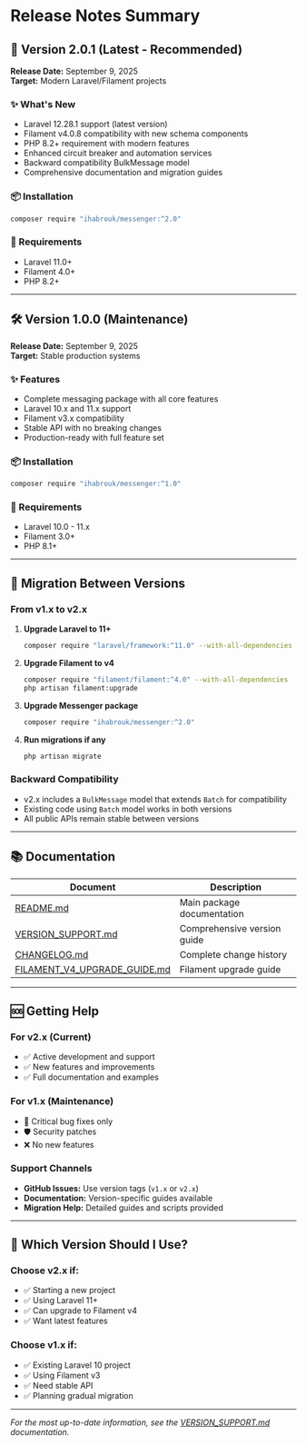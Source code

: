 # Release Notes Summary

## 🎉 Version 2.0.1 (Latest - Recommended)
**Release Date:** September 9, 2025  
**Target:** Modern Laravel/Filament projects

### ✨ What's New
- Laravel 12.28.1 support (latest version)
- Filament v4.0.8 compatibility with new schema components
- PHP 8.2+ requirement with modern features
- Enhanced circuit breaker and automation services
- Backward compatibility BulkMessage model
- Comprehensive documentation and migration guides

### 📦 Installation
```bash
composer require "ihabrouk/messenger:^2.0"
```

### 🔧 Requirements
- Laravel 11.0+
- Filament 4.0+
- PHP 8.2+

---

## 🛠️ Version 1.0.0 (Maintenance)
**Release Date:** September 9, 2025  
**Target:** Stable production systems

### ✨ Features
- Complete messaging package with all core features
- Laravel 10.x and 11.x support
- Filament v3.x compatibility
- Stable API with no breaking changes
- Production-ready with full feature set

### 📦 Installation
```bash
composer require "ihabrouk/messenger:^1.0"
```

### 🔧 Requirements
- Laravel 10.0 - 11.x
- Filament 3.0+
- PHP 8.1+

---

## 🚀 Migration Between Versions

### From v1.x to v2.x
1. **Upgrade Laravel to 11+**
   ```bash
   composer require "laravel/framework:^11.0" --with-all-dependencies
   ```

2. **Upgrade Filament to v4**
   ```bash
   composer require "filament/filament:^4.0" --with-all-dependencies
   php artisan filament:upgrade
   ```

3. **Upgrade Messenger package**
   ```bash
   composer require "ihabrouk/messenger:^2.0"
   ```

4. **Run migrations if any**
   ```bash
   php artisan migrate
   ```

### Backward Compatibility
- v2.x includes a `BulkMessage` model that extends `Batch` for compatibility
- Existing code using `Batch` model works in both versions
- All public APIs remain stable between versions

---

## 📚 Documentation

| Document | Description |
|----------|-------------|
| [README.md](README.md) | Main package documentation |
| [VERSION_SUPPORT.md](VERSION_SUPPORT.md) | Comprehensive version guide |
| [CHANGELOG.md](CHANGELOG.md) | Complete change history |
| [FILAMENT_V4_UPGRADE_GUIDE.md](FILAMENT_V4_UPGRADE_GUIDE.md) | Filament upgrade guide |

---

## 🆘 Getting Help

### For v2.x (Current)
- ✅ Active development and support
- ✅ New features and improvements
- ✅ Full documentation and examples

### For v1.x (Maintenance)
- 🔧 Critical bug fixes only
- 🛡️ Security patches
- ❌ No new features

### Support Channels
- **GitHub Issues:** Use version tags (`v1.x` or `v2.x`)
- **Documentation:** Version-specific guides available
- **Migration Help:** Detailed guides and scripts provided

---

## 🎯 Which Version Should I Use?

### Choose v2.x if:
- ✅ Starting a new project
- ✅ Using Laravel 11+
- ✅ Can upgrade to Filament v4
- ✅ Want latest features

### Choose v1.x if:
- ✅ Existing Laravel 10 project
- ✅ Using Filament v3
- ✅ Need stable API
- ✅ Planning gradual migration

---

*For the most up-to-date information, see the [VERSION_SUPPORT.md](VERSION_SUPPORT.md) documentation.*
